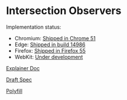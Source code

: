 # Intersection Observers

Implementation status:
  - Chromium: [Shipped in Chrome 51](https://www.chromestatus.com/feature/5695342691483648)
  - Edge: [Shipped in build 14986](https://developer.microsoft.com/en-us/microsoft-edge/platform/status/intersectionobserver/)
  - Firefox: [Shipped in Firefox 55](https://platform-status.mozilla.org/#intersection-observer)
  - WebKit: [Under development](https://bugs.webkit.org/show_bug.cgi?id=159475)

[Explainer Doc](./explainer.md)

[Draft Spec](https://wicg.github.io/IntersectionObserver/)

[Polyfill](./polyfill/)
